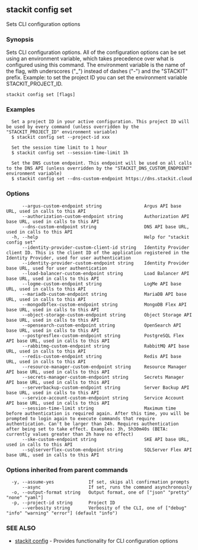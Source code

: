 ## stackit config set

Sets CLI configuration options

### Synopsis

Sets CLI configuration options.
All of the configuration options can be set using an environment variable, which takes precedence over what is configured using this command.
The environment variable is the name of the flag, with underscores ("_") instead of dashes ("-") and the "STACKIT" prefix.
Example: to set the project ID you can set the environment variable STACKIT_PROJECT_ID.

```
stackit config set [flags]
```

### Examples

```
  Set a project ID in your active configuration. This project ID will be used by every command (unless overridden by the "STACKIT_PROJECT_ID" environment variable)
  $ stackit config set --project-id xxx

  Set the session time limit to 1 hour
  $ stackit config set --session-time-limit 1h

  Set the DNS custom endpoint. This endpoint will be used on all calls to the DNS API (unless overridden by the "STACKIT_DNS_CUSTOM_ENDPOINT" environment variable)
  $ stackit config set --dns-custom-endpoint https://dns.stackit.cloud
```

### Options

```
      --argus-custom-endpoint string                Argus API base URL, used in calls to this API
      --authorization-custom-endpoint string        Authorization API base URL, used in calls to this API
      --dns-custom-endpoint string                  DNS API base URL, used in calls to this API
  -h, --help                                        Help for "stackit config set"
      --identity-provider-custom-client-id string   Identity Provider client ID. This is the client ID of the application registered in the Identity Provider, used for user authentication
      --identity-provider-custom-endpoint string    Identity Provider base URL, used for user authentication
      --load-balancer-custom-endpoint string        Load Balancer API base URL, used in calls to this API
      --logme-custom-endpoint string                LogMe API base URL, used in calls to this API
      --mariadb-custom-endpoint string              MariaDB API base URL, used in calls to this API
      --mongodbflex-custom-endpoint string          MongoDB Flex API base URL, used in calls to this API
      --object-storage-custom-endpoint string       Object Storage API base URL, used in calls to this API
      --opensearch-custom-endpoint string           OpenSearch API base URL, used in calls to this API
      --postgresflex-custom-endpoint string         PostgreSQL Flex API base URL, used in calls to this API
      --rabbitmq-custom-endpoint string             RabbitMQ API base URL, used in calls to this API
      --redis-custom-endpoint string                Redis API base URL, used in calls to this API
      --resource-manager-custom-endpoint string     Resource Manager API base URL, used in calls to this API
      --secrets-manager-custom-endpoint string      Secrets Manager API base URL, used in calls to this API
      --serverbackup-custom-endpoint string         Server Backup API base URL, used in calls to this API
      --service-account-custom-endpoint string      Service Account API base URL, used in calls to this API
      --session-time-limit string                   Maximum time before authentication is required again. After this time, you will be prompted to login again to execute commands that require authentication. Can't be larger than 24h. Requires authentication after being set to take effect. Examples: 3h, 5h30m40s (BETA: currently values greater than 2h have no effect)
      --ske-custom-endpoint string                  SKE API base URL, used in calls to this API
      --sqlserverflex-custom-endpoint string        SQLServer Flex API base URL, used in calls to this API
```

### Options inherited from parent commands

```
  -y, --assume-yes             If set, skips all confirmation prompts
      --async                  If set, runs the command asynchronously
  -o, --output-format string   Output format, one of ["json" "pretty" "none" "yaml"]
  -p, --project-id string      Project ID
      --verbosity string       Verbosity of the CLI, one of ["debug" "info" "warning" "error"] (default "info")
```

### SEE ALSO

* [stackit config](./stackit_config.md)	 - Provides functionality for CLI configuration options

